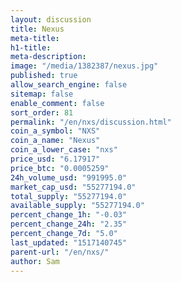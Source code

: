 ```yaml
---
layout: discussion
title: Nexus
meta-title: 
h1-title: 
meta-description: 
image: "/media/1382387/nexus.jpg"
published: true
allow_search_engine: false
sitemap: false
enable_comment: false
sort_order: 81
permalink: "/en/nxs/discussion.html"
coin_a_symbol: "NXS"
coin_a_name: "Nexus"
coin_a_lower_case: "nxs"
price_usd: "6.17917"
price_btc: "0.0005259"
24h_volume_usd: "991995.0"
market_cap_usd: "55277194.0"
total_supply: "55277194.0"
available_supply: "55277194.0"
percent_change_1h: "-0.03"
percent_change_24h: "2.35"
percent_change_7d: "5.0"
last_updated: "1517140745"
parent-url: "/en/nxs/"
author: Sam
---
```


